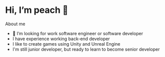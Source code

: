 # Hi, I’m peach 👋
About me
- 👀 I’m looking for work software engineer or software developer
- I have experience working back-end developer 
- I like to create games using Unity and Unreal Engine
- I'm still junior developer, but ready to learn to become senior developer
